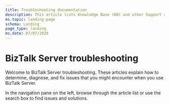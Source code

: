```yaml
---
title: Troubleshooting documentation
description: This article lists Knowledge Base (KB) and other Support articles for BizTalk Server.
ms.topic: landing-page
schema: Landing
page_type: landing
ms.date: 07/07/2020
---
```

# BizTalk Server troubleshooting

Welcome to BizTalk Server troubleshooting. These articles explain how to determine, diagnose, and fix issues that you might encounter when you use BizTalk Server.

In the navigation pane on the left, browse through the article list or use the search box to find issues and solutions.
